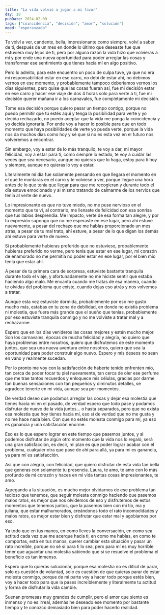 ```yaml
---
title: "La vida volvió a jugar a mi favor"
day: 18
pubDate: 2024-02-09
tags: ["coincidencia", "decisión", "amor", "solución"]
mood: "esperanzado"
---
```


Te volví a ver, candente, bella, impresionante como siempre, volví a saber de ti, después de un mes en donde lo último que deseaste fue que estuviera muy lejos de ti, pero por alguna razón la vida hizo que volvieras a mí y por ende una nueva oportunidad para poder arreglar las cosas y transformar ese sentimiento que tienes hacia mí en algo positivo.

Pero lo admito, para este encuentro un poco de culpa tuve, ya que no era mi responsabilidad estar en ese carro, no debí de estar ahí, no debimos vernos en ese momento, y probablemente tampoco deberíamos vernos los días siguientes, pero quise que las cosas fueran así, fue mi decisión estar en ese carro y hacer ese viaje de dos 4 horas solo para verte a ti, fue mi decisión querer mañana ir a los carnavales, fue completamente mi decisión.

Tome esa decisión porque quiero pasar un tiempo contigo, porque no puedo permitir que tú estés aquí y tenga la posibilidad para verte y yo decida rechazarlo, no puedo aceptar que la vida me ponga la coincidencia y yo decida ignorarla. Por ende voy a hacer lo posible para que en todo momento que haya posibilidades de verte yo pueda verte, porque la vida nos da muchos días como hoy y sé que si no es esta vez en el futuro nos volveremos a encontrar.

Sin embargo, voy a estar de lo más tranquilo, te voy a dar, mi mayor felicidad, voy a estar para ti, como siempre lo estado, te voy a cuidar las veces que sea necesario, aunque no quieras que lo haga, estoy para ti hoy y siempre, aunque no quieras lo voy a estar.

Literalmente mi día fue solamente pensando en que llegara el momento en el que te montaras en el carro y te volviese a ver, porque llegue una hora antes de lo que tenía que llegar para que me recogieran y durante todo el día estuve emocionado y al mismo tratando de calmarme de los nervios que tenía al verte de nuevo.

Lo impresionante es que no tuve miedo, no me puse nervioso en el momento que te vi, al contrario, me llenaste de felicidad con esa sonrisa que tus labios desprendía. Me impacto, verte de esa forma tan alegre, y por tu expresión supongo que no me esperaste en ese lugar, pero ahí estuve nuevamente, a pesar del rechazo que me habías proporcionado un mes atrás, a pesar de tu mal trato, ahí estuve, a pesar de lo que digan los demás ahí estuve para verte de nuevo.

Si probablemente hubieras preferido que no estuviese, probablemente hubieras preferido no verme, pero tenía que estar en ese lugar, mi corazón de enamorado no me permitía no poder estar en ese lugar, por el bien mío tenía que estar ahí.

A pesar de tu primera cara de sorpresa, estuviste bastante tranquila durante todo el viaje, y afortunadamente no me hiciste sentir que estaba haciendo algo malo. Me encanta cuando me tratas de esa manera, cuando te olvidas del problema que existe, cuando dejas eso atrás y nos volvemos a tratar.

Aunque esta vez estuviste dormida, probablemente por eso me gusto mucho más, estabas en tu zona de debilidad, en donde no existía problema ni molestia, que fuera más grande que el sueño que tenías, probablemente por eso estuviste tranquila conmigo y no me volviste a tratar mal y a rechazarme.

Espero que en los días venideros las cosas mejores y estén mucho mejor. Son los carnavales, épocas de mucha felicidad y alegría, no quiero que haya problemas entre nosotros, quiero que disfrutemos de este momento juntos, que sea una nueva aventura entre nosotros, quiero que sea la oportunidad para poder construir algo nuevo. Espero y mis deseos no sean en vano y realmente sucedan.

Por lo pronto me voy con la satisfacción de haberte tenido enfrenten mío, tan cerca de poder tocar tu piel nuevamente, tan cerca de oler ese perfume que me trae tantos recuerdos y enloquece mis células, gracias por darme tan buenas sensaciones con tan pequeños y diminutos detalles, se agradece tenerte en mi vida, aunque sea por momentos.

De verdad deseo que podamos arreglar las cosas y dejar esa molestia que tienes hacia mí en el pasado, de verdad espero que todo pase y podamos disfrutar de nuevo de la vida juntos... o hasta separados, pero que no exista esa molestia que hoy tienes hacia mí, eso si de verdad que no me gusta y no me hace nada bien. Con que no estés molesta conmigo para mí, ya eso es ganancia y una satisfacción enorme.

Eso es lo que espero lograr en este tiempo que pasemos juntos, y si podemos disfrutar de algún otro momento que la vida nos lo regaló, será una gran satisfacción, es decir, mi plan es que poder lograr acabar con el problema, cualquier otra que pase de ahí para allá, ya para mí es ganancia, ya para mí es satisfacción.

Así que con alegría, con felicidad, que quiero disfrutar de esta vida tan bella que generas con solamente tu presencia. Laura, te amo, te amo con lo más profundo de mi corazón y haces en mi vida tantas cosas impresionantes, te amo.

Agregando a la situación, es mucho mejor olvidarnos de ese problema tan tedioso que tenemos, que seguir molesta conmigo haciendo que pasemos malos ratos, es mejor que nos olvidemos de eso y disfrutemos de estos momentos que tenemos juntos, que la pasemos bien con mi tío, ma y juliana, que estar malhumorados, creándonos todo el rato incomodidades y malos ratos, es mejor estar bien y disfrutar que estar mal y agobiarnos por eso.

Ya todo que en tus manos, en como lleves la conversación, en como sea actitud cada vez que me acerque hacia ti, en como me hablas, en como te comportas, está en tus manos, querer cambiar esta situación y pasar un rato increíble, porque no sé si para ti lo sea, pero para mí es muy horrible tener que aguantar una molestia sabiendo que si se resuelve el problema el beneficio es tan inmenso.

Espero que lo quieras solucionar, porque esa molestia no es difícil de parar, solo es cuestión de voluntad, solo es cuestión de que quieras parar de estar molesta conmigo, porque de mi parte voy a hacer todo porque estés bien, voy a hacer todo para que la pases increíblemente y literalmente tu actitud y forma de disfrutar la vida cambie.

Suenan promesas muy grandes de cumplir, pero el amor que siento es inmenso y no es irreal, además he deseado ese momento por bastante tiempo y te conozco demasiado bien para poder hacerlo realidad.
